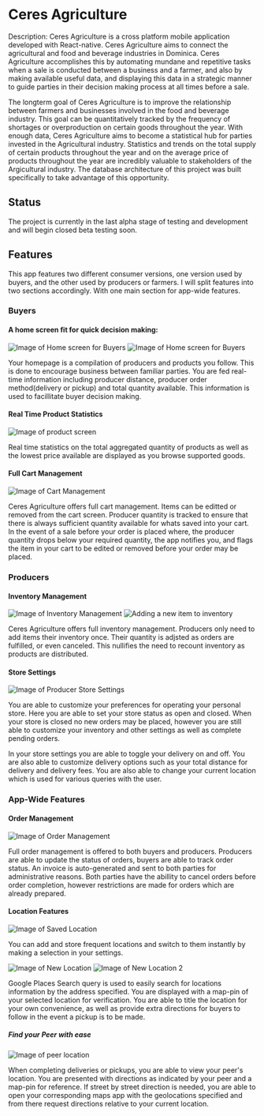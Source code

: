# Ceres Agriculture
Description: Ceres Agriculture is a cross platform mobile application developed with React-native. Ceres Agriculture aims to connect the agricultural and food and beverage industries in Dominica. Ceres Agriculture accomplishes this by automating mundane and repetitive tasks when a sale is conducted between a business and a farmer, and also by making available useful data, and displaying this data in a strategic manner to guide parties in their decision making process at all times before a sale.

The longterm goal of Ceres Agriculture is to improve the relationship between farmers and businesses involved in the food and beverage industry. This goal can be quantitatively tracked by the frequency of shortages or overproduction on certain goods throughout the year.
With enough data, Ceres Agriculture aims to become a statistical hub for parties invested in the Agricultural industry. Statistics and trends on the total supply of certain products throughout the year and on the average price of products throughout the year are incredibly valuable to stakeholders of the Argicultural industry. The database architecture of this project was built specifically to take advantage of this opportunity.

<h2>Status</h2> The project is currently in the last alpha stage of testing and development and will begin closed beta testing soon.


<h2>Features</h2>
This app features two different consumer versions, one version used by buyers, and the other used by producers or farmers. I will split features into two sections accordingly. With one main section for app-wide features.

  <h3>Buyers</h3>
  
  <h4>A home screen fit for quick decision making:</h4>
  
  ![Image of Home screen for Buyers](images/Buyer_HomeScreen.png?raw=true "Title")
  ![Image of Home screen for Buyers](images/Buyer_HomeScreen_Producer.png?raw=true "Title")
    
Your homepage is a compilation of producers and products you follow. This is done to encourage business between familiar parties. You are fed real-time information including producer distance, producer order method(delivery or pickup) and total quantity available. This information is used to facillitate buyer decision making.

<h4>Real Time Product Statistics</h4>
  
  ![Image of product screen](images/Product_Screen.png?raw=true "Title")
  
  Real time statistics on the total aggregated quantity of products as well as the lowest price available are displayed as you browse supported goods.
  
  <h4>Full Cart Management</h4>
  
  ![Image of Cart Management](images/Cart.png?raw=true "Title")
  
  Ceres Agriculture offers full cart management. Items can be editted or removed from the cart screen.
  Producer quantity is tracked to ensure that there is always sufficient quantity available for whats saved into your cart.
  In the event of a sale before your order is placed where, the producer quantity drops below your required quantity, the app notifies you, and flags the item in your cart to be edited or removed before your order may be placed.
  
  <h3>Producers</h3>
  
  <h4>Inventory Management</h4>
  
  ![Image of Inventory Management](images/Inventory_Home.png?raw=true "Title")
  ![Adding a new item to inventory](images/New_Inventory.png?raw=true "Title")
  
  Ceres Agriculture offers full inventory management. Producers only need to add items their inventory once. Their quantity is adjsted as orders are fulfilled, or even canceled. This nullifies the need to recount inventory as products are distributed.
  
  <h4>Store Settings</h4>
  
  ![Image of Producer Store Settings](images/Store_Settings.png?raw=true "Title")
  
  You are able to customize your preferences for operating your personal store. Here you are able to set your store status as open and closed. When your store is closed no new orders may be placed, however you are still able to customize your inventory and other settings as well as complete pending orders.
  
  In your store settings you are able to toggle your delivery on and off. You are also able to customize delivery options such as your total distance for delivery and delivery fees. You are also able to change your current location which is used for various queries with the user.
  
  <h3>App-Wide Features</h3>
  
  <h4>Order Management</h4>
  
  ![Image of Order Management](images/Producer_Order_Management.png?raw=true "Title")
  
  Full order management is offered to both buyers and producers. Producers are able to update the status of orders, buyers are able to track order status. An invoice is auto-generated and sent to both parties for administrative reasons. Both parties have the abillity to cancel orders before order completion, however restrictions are made for orders which are already prepared.
  
  <h4>Location Features</h4>
  
  ![Image of Saved Location](images/Stored_Locations.png?raw=true "Title")
  
  You can add and store frequent locations and switch to them instantly by making a selection in your settings.
  
  ![Image of New Location](images/New_Location.png?raw=true "Title")
  ![Image of New Location 2](images/New_Location2.png?raw=true "Title")
  
  Google Places Search query is used to easily search for locations information by the address specified. You are displayed with a map-pin of your selected location for verification. You are able to title the location for your own convenience, as well as provide extra directions for buyers to follow in the event a pickup is to be made.
  
  <h5>Find your Peer with ease</h5>
  
  ![Image of peer location](images/Producer_Location_Details.png?raw=true "Title")
  
  When completing deliveries or pickups, you are able to view your peer's location. You are presented with directions as indicated by your peer and a map-pin for reference. If street by street direction is needed, you are able to open your corresponding maps app with the geolocations specified and from there request directions relative to your current location.
  
 
  
  
